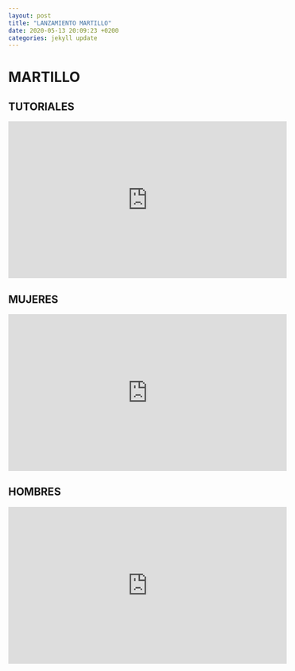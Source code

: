```yaml
---
layout: post
title: "LANZAMIENTO MARTILLO"
date: 2020-05-13 20:09:23 +0200
categories: jekyll update
---
```


# MARTILLO

## TUTORIALES

<iframe width="560" height="315" src="https://www.youtube.com/embed/3ygvm-P2R_0" frameborder="0" allow="accelerometer; autoplay; encrypted-media; gyroscope; picture-in-picture" allowfullscreen></iframe>

## MUJERES

<iframe width="560" height="315" src="https://www.youtube.com/embed/DWVrt49N5g8" frameborder="0" allow="accelerometer; autoplay; encrypted-media; gyroscope; picture-in-picture" allowfullscreen></iframe>

## HOMBRES

<iframe width="560" height="315" src="https://www.youtube.com/embed/XNLyGhFdnHw" frameborder="0" allow="accelerometer; autoplay; encrypted-media; gyroscope; picture-in-picture" allowfullscreen></iframe>
